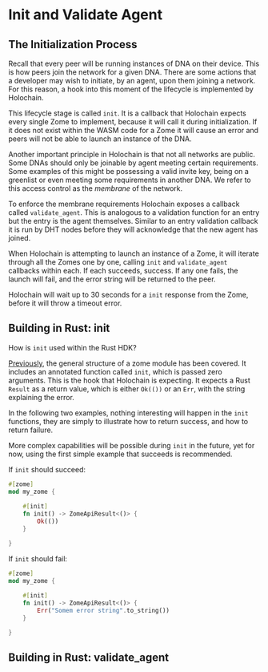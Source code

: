 # Init and Validate Agent

## The Initialization Process

Recall that every peer will be running instances of DNA on their device. This is how peers join the network for a given DNA. There are some actions that a developer may wish to initiate, by an agent, upon them joining a network. For this reason, a hook into this moment of the lifecycle is implemented by Holochain. 

This lifecycle stage is called `init`. It is a callback that Holochain expects every single Zome to implement, because it will call it during initialization. If it does not exist within the WASM code for a Zome it will cause an error and peers will not be able to launch an instance of the DNA.

Another important principle in Holochain is that not all networks are public. Some DNAs should only be joinable by agent meeting certain requirements. Some examples of this might be possessing a valid invite key, being on a greenlist or even meeting some requirements in another DNA. We refer to this access control as the *membrane* of the network.

To enforce the membrane requirements Holochain exposes a callback called `validate_agent`. This is analogous to a validation function for an entry but the entry is the agent themselves. Similar to an entry validation callback it is run by DHT nodes before they will acknowledge that the new agent has joined.

When Holochain is attempting to launch an instance of a Zome, it will iterate through all the Zomes one by one, calling `init` and `validate_agent` callbacks within each. If each succeeds, success. If any one fails, the launch will fail, and the error string will be returned to the peer.

Holochain will wait up to 30 seconds for a `init` response from the Zome, before it will throw a timeout error.

## Building in Rust: init

How is `init` used within the Rust HDK?

[Previously](./define_zome.md), the general structure of a zome module has been covered. It includes an annotated function called `init`, which is passed zero arguments. This is the hook that Holochain is expecting. It expects a Rust `Result` as a return value, which is either `Ok(())` or an `Err`, with the string explaining the error.

In the following two examples, nothing interesting will happen in the `init` functions, they are simply to illustrate how to return success, and how to return failure.

More complex capabilities will be possible during `init` in the future, yet for now, using the first simple example that succeeds is recommended.

If `init` should succeed:
```rust
#[zome]
mod my_zome {
    
    #[init]
    fn init() -> ZomeApiResult<()> {
        Ok(())
    }

}
```

If `init` should fail:
```rust
#[zome]
mod my_zome {
    
    #[init]
    fn init() -> ZomeApiResult<()> {
        Err("Somem error string".to_string())
    }

}
```

## Building in Rust: validate_agent


